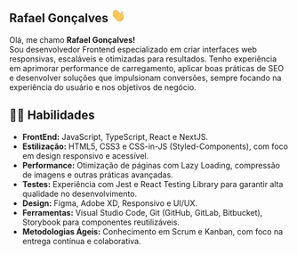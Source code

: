 <h2> Rafael Gonçalves <img src="https://raw.githubusercontent.com/ABSphreak/ABSphreak/master/gifs/Hi.gif" height="25px"></h2>

<!--
![](https://img.shields.io/badge/HTML5-E34F26?style=for-the-badge&logo=html5&logoColor=white)
![](https://img.shields.io/badge/CSS3-1572B6?style=for-the-badge&logo=css3&logoColor=white) 
![](https://img.shields.io/badge/JavaScript-F7DF1E?style=for-the-badge&logo=javascript&logoColor=black)<br>

![](https://img.shields.io/badge/TypeScript-007ACC?style=for-the-badge&logo=typescript&logoColor=white)
![](https://img.shields.io/badge/react-%2320232a.svg?style=for-the-badge&logo=react&logoColor=%2361DAFB)
![](https://img.shields.io/badge/Next-black?style=for-the-badge&logo=next.js&logoColor=white) <br>

![](https://img.shields.io/badge/Visual%20Studio%20Code-0078d7.svg?style=for-the-badge&logo=visual-studio-code&logoColor=white)
![](https://img.shields.io/badge/Git-F05032?style=for-the-badge&logo=git&logoColor=white)<br>

![](https://img.shields.io/badge/GitHub-100000?style=for-the-badge&logo=github&logoColor=white)
![](https://img.shields.io/badge/bitbucket-%230047B3.svg?style=for-the-badge&logo=bitbucket&logoColor=white)
-->

<!-- 
<img align="right" src= "https://media3.giphy.com/media/bGgsc5mWoryfgKBx1u/giphy.gif?cid=6c09b9524xpleuhmelr64h5kcrgkww3vqzwh9lvr7l6dwbj9&ep=v1_gifs_search&rid=giphy.gif&ct=g" width='150' loading="eager"/>
-->

Olá, me chamo **Rafael Gonçalves!**<br>
Sou desenvolvedor Frontend especializado em criar interfaces web responsivas, escaláveis e otimizadas para resultados. Tenho experiência em aprimorar performance de carregamento, aplicar boas práticas de SEO e desenvolver soluções que impulsionam conversões, sempre focando na experiência do usuário e nos objetivos de negócio.

## 👨‍💻 Habilidades

-  **FrontEnd:**  JavaScript, TypeScript, React e NextJS.
-  **Estilização:** HTML5, CSS3 e CSS-in-JS (Styled-Components), com foco em design responsivo e acessível.
-  **Performance:** Otimização de páginas com Lazy Loading, compressão de imagens e outras práticas avançadas.
-  **Testes:** Experiência com Jest e React Testing Library para garantir alta qualidade no desenvolvimento.  
-  **Design:** Figma, Adobe XD, Responsivo e UI/UX.
-  **Ferramentas:** Visual Studio Code, Git (GitHub, GitLab, Bitbucket), Storybook para componentes reutilizáveis.
-  **Metodologias Ágeis:** Conhecimento em Scrum e Kanban, com foco na entrega contínua e colaborativa.


<!--
<br> <p align="center" > <a href="#"><img alt="most used languages" src="https://github-readme-stats.vercel.app/api/top-langs/?username=rafaeldrj&langs_count=8&count_private=true&layout=compact&theme=react&hide_border=false&bg_color=0D1117" /></a></p>
<div align="center">
  <img src="https://github-readme-stats.vercel.app/api?username=rafaeldrj&show_icons=true&theme=radical" alt="Anurag's GitHub Stats">
</div> 
-->

<!-- ## 📚 Projetos -->


<!--
[![Site Android](https://github-readme-stats.vercel.app/api/pin/?username=rafaeldrj&repo=projeto-android&theme=dark)](https://rafaeldrj.github.io/projeto-android/)
[![Site Cordel](https://github-readme-stats.vercel.app/api/pin/?username=rafaeldrj&repo=projeto-cordel&theme=dark)](https://rafaeldrj.github.io/projeto-cordel/)
[![Site Social](https://github-readme-stats.vercel.app/api/pin/?username=rafaeldrj&repo=projeto-social&theme=dark)](https://rafaeldrj.github.io/projeto-social/)
-->

